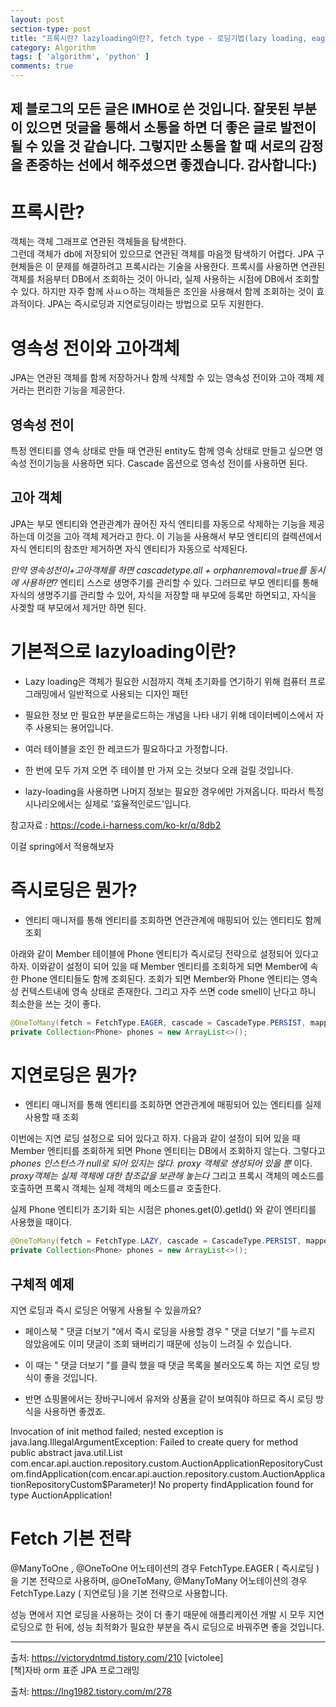 ```yaml
---
layout: post
section-type: post
title: "프록시란? lazyloading이란?, fetch type - 로딩기법(lazy loading, eager loading)"
category: Algorithm
tags: [ 'algorithm', 'python' ]
comments: true
---
```

제 블로그의 모든 글은 IMHO로 쓴 것입니다.
잘못된 부분이 있으면 덧글을 통해서 소통을 하면 더 좋은 글로 발전이 될 수 있을 것 같습니다.
그렇지만 소통을 할 때 서로의 감정을 존중하는 선에서 해주셨으면 좋겠습니다.
감사합니다:)
---

# 프록시란?
객체는 객체 그래프로 연관된 객체들을 탐색한다.  
그런데 객체가 db에 저장되어 있으므로 연관된 객체를 마음껏 탐색하기 어렵다. JPA 구현체들은 이 문제를 해결하려고 프록시라는 기술을 사용한다.
프록시를 사용하면 연관된 객체를 처음부터 DB에서 조회하는 것이 아니라, 실제 사용하는 시점에 DB에서 조회할 수 있다.
하지만 자주 함께 사ㅛㅇ하는 객체들은 조인을 사용해서 함께 조회하는 것이 효과적이다.
JPA는 즉시로딩과 지연로딩이라는 방법으로 모두 지원한다.

# 영속성 전이와 고아객체
JPA는 연관된 객체를 함께 저장하거나 함께 삭제할 수 있는 영속성 전이와 고아 객체 제거라는 편리한 기능을 제공한다.

## 영속성 전이
특정 엔티티를 영속 상태로 만들 때 연관된 entity도 함께 영속 상태로 만들고 싶으면 영속성 전이기능을 사용하면 되다. Cascade 옵션으로 영속성 전이를 사용하면 된다.

## 고아 객체
JPA는 부모 엔티티와 연관관계가 끊어진 자식 엔티티를 자동으로 삭제하는 기능을 제공하는데 이것을 고아 객체 제거라고 한다.
이 기능을 사용해서 부모 엔티티의 컬렉션에서 자식 엔티티의 참조만 제거하면 자식 엔티티가 자동으로 삭제된다.

*만약 영속성전이+고아객체를 하면 cascadetype.all + orphanremoval=true를 동시에 사용하면?*
엔티티 스스로 생명주기를 관리할 수 있다. 그러므로 부모 엔티티를 통해 자식의 생명주기를 관리할 수 있어, 자식을 저장할 때 부모에 등록만 하면되고,
자식을 사겢할 때 부모에서 제거만 하면 된다.

# 기본적으로 lazyloading이란?
- Lazy loading은 객체가 필요한 시점까지 객체 초기화를 연기하기 위해 컴퓨터 프로그래밍에서 일반적으로 사용되는 디자인 패턴

- 필요한 정보 만 필요한 부분을로드하는 개념을 나타 내기 위해 데이터베이스에서 자주 사용되는 용어입니다.
- 여러 테이블을 조인 한 레코드가 필요하다고 가정합니다.
- 한 번에 모두 가져 오면 주 테이블 만 가져 오는 것보다 오래 걸릴 것입니다.
- lazy-loading을 사용하면 나머지 정보는 필요한 경우에만 가져옵니다. 따라서 특정 시나리오에서는 실제로 '효율적인로드'입니다.

참고자료 : https://code.i-harness.com/ko-kr/q/8db2


이걸 spring에서 적용해보자

# 즉시로딩은 뭔가?
- 엔티티 매니저를 통해 엔티티를 조회하면 연관관계에 매핑되어 있는 엔티티도 함께 조회


아래와 같이 Member 테이블에 Phone 엔티티가 즉시로딩 전략으로 설정되어 있다고 하자.
이와같이 설정이 되어 있을 때 Member 엔티티를 조회하게 되면 Member에 속한 Phone 엔티티들도 함께 조회된다.
조회가 되면 Member와 Phone 엔티티는 영속성 컨텍스트내에 영속 상태로 존재한다.
그리고 자주 쓰면 code smell이 난다고 하니 최소한을 쓰는 것이 좋다.

``` java
@OneToMany(fetch = FetchType.EAGER, cascade = CascadeType.PERSIST, mappedBy = "member")
private Collection<Phone> phones = new ArrayList<>();
```

# 지연로딩은 뭔가?
- 엔티티 매니저를 통해 엔티티를 조회하면 연관관계에 매핑되어 있는 엔티티를 실제 사용할 때 조회

이번에는 지연 로딩 설정으로 되어 있다고 하자.
다음과 같이 설정이 되어 있을 때 Member 엔티티를 조회하게 되면 Phone 엔티티는 DB에서 조회하지 않는다.
그렇다고 *phones 인스턴스가 null로 되어 있지는 않다. proxy 객체로 생성되어 있을 뿐* 이다.
*proxy객체는 실제 객체에 대한 참조값을 보관해 놓는다*
그리고 프록시 객체의 메소드를 호출하면 프록시 객체는 실제 객체의 메소드를ㄹ 호출한다.

실제 Phone 엔티티가 초기화 되는 시점은 phones.get(0).getId() 와 같이 엔티티를 사용했을 때이다.

``` java
@OneToMany(fetch = FetchType.LAZY, cascade = CascadeType.PERSIST, mappedBy = "member")
private Collection<Phone> phones = new ArrayList<>();
```

## 구체적 예제

지연 로딩과 즉시 로딩은 어떻게 사용될 수 있을까요?
- 페이스북 " 댓글 더보기 "에서 즉시 로딩을 사용할 경우 " 댓글 더보기 "를 누르지 않았음에도 이미 댓글이 조회 돼버리기 때문에 성능이 느려질 수 있습니다.
- 이 때는 " 댓글 더보기 "를 클릭 했을 때 댓글 목록을 불러오도록 하는 지연 로딩 방식이 좋을 것입니다.

- 반면 쇼핑몰에서는 장바구니에서 유저와 상품을 같이 보여줘야 하므로 즉시 로딩 방식을 사용하면 좋겠죠.




 Invocation of init method failed; nested exception is java.lang.IllegalArgumentException: Failed to create query for method public abstract java.util.List com.encar.api.auction.repository.custom.AuctionApplicationRepositoryCustom.findApplication(com.encar.api.auction.repository.custom.AuctionApplicationRepositoryCustom$Parameter)!
 No property findApplication found for type AuctionApplication!



# Fetch 기본 전략

@ManyToOne , @OneToOne 어노테이션의 경우 FetchType.EAGER ( 즉시로딩 )을 기본 전략으로 사용하며,
@OneToMany, @ManyToMany 어노테이션의 경우 FetchType.Lazy ( 지연로딩 )을 기본 전략으로 사용합니다.





성능 면에서 지연 로딩을 사용하는 것이 더 좋기 때문에 애플리케이션 개발 시 모두 지연 로딩으로 한 뒤에,
성능 최적화가 필요한 부분을 즉시 로딩으로 바꿔주면 좋을 것입니다.



---

출처: https://victorydntmd.tistory.com/210 [victolee]  
[책]자바 orm 표준 JPA 프로그래밍

출처: https://lng1982.tistory.com/m/278
